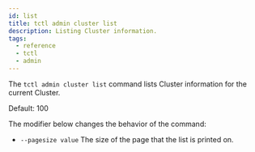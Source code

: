 ```yaml
---
id: list
title: tctl admin cluster list
description: Listing Cluster information.
tags:
  - reference
  - tctl
  - admin
---
```


The `tctl admin cluster list` command lists Cluster information for the current Cluster.

Default: 100

The modifier below changes the behavior of the command:
- `--pagesize value`
The size of the page that the list is printed on.


